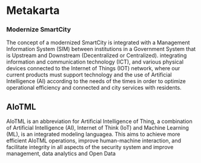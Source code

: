 # Metakarta
### Modernize SmartCity 
The concept of a modernized SmartCity is integrated with a Management Information System (SIM) between institutions in a Government System that is Upstream and Downstream (Decentralized or Centralized). integrating information and communication technology (ICT), and various physical devices connected to the Internet of Things (IOT) network, where our current products must support technology and the use of Artificial Intelligence (AI) according to the needs of the times in order to optimize operational efficiency and connected and city services with residents. 
## AIoTML
AIoTML is an abbreviation for Artificial Intelligence of Thing, a combination of Artificial Intelligence (AI), Internet of Think (IoT) and Machine Learning (ML), is an integrated modeling languagea. 
This aims to achieve more efficient AIoTML operations, improve human-machine interaction, and facilitate integrity in all aspects of the security system and improve management, data analytics and Open Data

